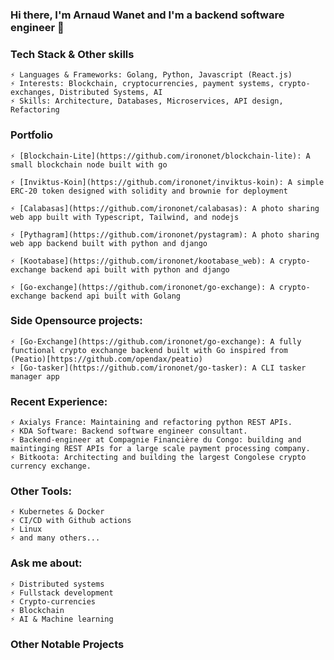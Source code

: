 ### Hi there, I'm Arnaud Wanet and I'm a backend software engineer 👋

<!--
**IronOnet/irononet** is a ✨ _special_ ✨ repository because its `README.md` (this file) appears on your GitHub profile.

Here are some ideas to get you started:

- 🔭 I’m currently working on ...
- 🌱 I’m currently learning ...
- 👯 I’m looking to collaborate on ...
- 🤔 I’m looking for help with ...
- 💬 Ask me about ...
- 📫 How to reach me: ...
- 😄 Pronouns: ...
- ⚡ Fun fact: ...
-->

### Tech Stack & Other skills

    ⚡ Languages & Frameworks: Golang, Python, Javascript (React.js)
    ⚡ Interests: Blockchain, cryptocurrencies, payment systems, crypto-exchanges, Distributed Systems, AI
    ⚡ Skills: Architecture, Databases, Microservices, API design, Refactoring


### Portfolio 

    ⚡ [Blockchain-Lite](https://github.com/irononet/blockchain-lite): A small blockchain node built with go 
  
    ⚡ [Inviktus-Koin](https://github.com/irononet/inviktus-koin): A simple ERC-20 token designed with solidity and brownie for deployment 

    ⚡ [Calabasas](https://github.com/irononet/calabasas): A photo sharing web app built with Typescript, Tailwind, and nodejs

    ⚡ [Pythagram](https://github.com/irononet/pystagram): A photo sharing web app backend built with python and django 

    ⚡ [Kootabase](https://github.com/irononet/kootabase_web): A crypto-exchange backend api built with python and django 

    ⚡ [Go-exchange](https://github.com/irononet/go-exchange): A crypto-exchange backend api built with Golang


### Side Opensource projects: 

    ⚡ [Go-Exchange](https://github.com/irononet/go-exchange): A fully functional crypto exchange backend built with Go inspired from (Peatio)[https://github.com/opendax/peatio)
    ⚡ [Go-tasker](https://github.com/irononet/go-tasker): A CLI tasker manager app


### Recent Experience: 
    ⚡ Axialys France: Maintaining and refactoring python REST APIs.
    ⚡ KDA Software: Backend software engineer consultant.
    ⚡ Backend-engineer at Compagnie Financière du Congo: building and maintinging REST APIs for a large scale payment processing company.
    ⚡ Bitkoota: Architecting and building the largest Congolese crypto currency exchange.


### Other Tools: 

    ⚡ Kubernetes & Docker 
    ⚡ CI/CD with Github actions 
    ⚡ Linux
    ⚡ and many others... 


### Ask me about: 

    ⚡ Distributed systems 
    ⚡ Fullstack development 
    ⚡ Crypto-currencies 
    ⚡ Blockchain 
    ⚡ AI & Machine learning 
    
### Other Notable Projects
